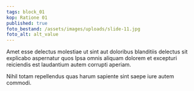 ```yaml
---
tags: block_01
kop: Ratione 01
published: true
foto_bestand: /assets/images/uploads/slide-11.jpg
foto_alt: alt_value
---
```


Amet esse delectus molestiae ut sint aut doloribus blanditiis delectus sit explicabo aspernatur quos Ipsa omnis aliquam dolorem et excepturi reiciendis est laudantium autem corrupti aperiam.

Nihil totam repellendus quas harum sapiente sint saepe iure autem commodi.
